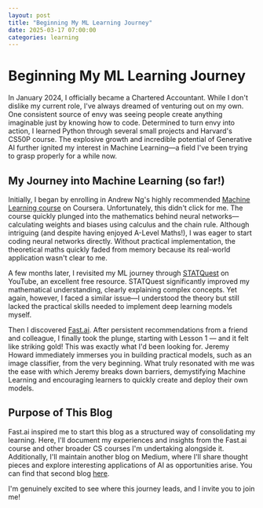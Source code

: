 ```yaml
---
layout: post
title: "Beginning My ML Learning Journey"
date: 2025-03-17 07:00:00
categories: learning
---
```


# Beginning My ML Learning Journey

In January 2024, I officially became a Chartered Accountant. While I don't dislike my current role, I've always dreamed of venturing out on my own. One consistent source of envy was seeing people create anything imaginable just by knowing how to code. Determined to turn envy into action, I learned Python through several small projects and Harvard's CS50P course. The explosive growth and incredible potential of Generative AI further ignited my interest in Machine Learning—a field I've been trying to grasp properly for a while now.

## My Journey into Machine Learning (so far!)

Initially, I began by enrolling in Andrew Ng's highly recommended [Machine Learning course](https://www.coursera.org/specializations/machine-learning-introduction?utm_medium=sem&utm_source=gg&utm_campaign=b2c_emea_machine-learning-introduction_stanford_ftcof_specializations_cx_dr_bau_gg_pmax_pr_s1_en_m_hyb_24-04_x&campaignid=21160830418&adgroupid=&device=c&keyword=&matchtype=&network=x&devicemodel=&creativeid=&assetgroupid=6495613033&targetid=&extensionid=&placement=&gad_source=1&gbraid=0AAAAADdKX6Zd3NTMHGisgaJ15D5g1Mi1m&gclid=Cj0KCQjwkN--BhDkARIsAD_mnIomAzX4mBHBvSTr3QEAMyAr1GYIRIYKdYl4q87r3NF5aIH3D_7G4uMaAqkHEALw_wcB) on Coursera. Unfortunately, this didn't click for me. The course quickly plunged into the mathematics behind neural networks—calculating weights and biases using calculus and the chain rule. Although intriguing (and despite having enjoyed A-Level Maths!), I was eager to start coding neural networks directly. Without practical implementation, the theoretical maths quickly faded from memory because its real-world application wasn't clear to me.

A few months later, I revisited my ML journey through [STATQuest](https://www.youtube.com/playlist?list=PLblh5JKOoLUICTaGLRoHQDuF_7q2GfuJF) on YouTube, an excellent free resource. STATQuest significantly improved my mathematical understanding, clearly explaining complex concepts. Yet again, however, I faced a similar issue—I understood the theory but still lacked the practical skills needed to implement deep learning models myself.

Then I discovered [Fast.ai](https://course.fast.ai). After persistent recommendations from a friend and colleague, I finally took the plunge, starting with Lesson 1 — and it felt like striking gold! This was exactly what I'd been looking for. Jeremy Howard immediately immerses you in building practical models, such as an image classifier, from the very beginning. What truly resonated with me was the ease with which Jeremy breaks down barriers, demystifying Machine Learning and encouraging learners to quickly create and deploy their own models.

## Purpose of This Blog

Fast.ai inspired me to start this blog as a structured way of consolidating my learning. Here, I'll document my experiences and insights from the Fast.ai course and other broader CS courses I'm undertaking alongside it. Additionally, I'll maintain another blog on Medium, where I'll share thought pieces and explore interesting applications of AI as opportunities arise. You can find that second blog [here](https://medium.com/@michaeljward97).

I'm genuinely excited to see where this journey leads, and I invite you to join me!
